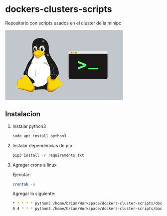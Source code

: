 # dockers-clusters-scripts

Repositorio con scripts usados en el cluster de la minipc

![alt](img/ee317c5b-3ec4-473f-a7bd-4fa987c846d3-37eb6732dfac.small.jpeg)

## Instalacion

1) Instalar python3

    ```bash
    sudo apt install python3
    ```

2) Instalar dependencias de pip

    ```bash
    pip3 install -r requirements.txt
    ```

3) Agregar crons a linux

    Ejecutar:

    ```bash
    crontab -e
    ```

    Agregar lo siguiente:

    ```bash
    * * * * * python3 /home/brian/Workspace/dockers-cluster-scripts/docker-sync/script.py
    0 4 * * * python3 /home/brian/Workspace/dockers-cluster-scripts/backup/script.py
    ```
